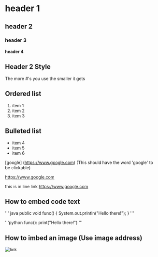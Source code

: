 # header 1  
## header 2
### header 3
#### header 4

## Header 2 Style 
The more #'s you use the smaller it gets 


## Ordered list
1. item 1
2. item 2
3. item 3


## Bulleted list 
- item 4 
- item 5
- item 6


[google] (https://www.google.com)       (This should have the word 'google' to be clickable) 

https://www.google.com

this is in line link <https://www.google.com>


## How to embed code text

''' java
public void func() {
    System.out.println("Hello there!");
}
'''

'''python
func():
    print("Hello there!")
'''


## How to imbed an image (Use image address) 
![link](https://mlpnk72yciwc.i.optimole.com/cqhiHLc.WqA8~2eefa/w:auto/h:auto/q:75/https://bleedingcool.com/wp-content/uploads/2014/04/superior-spider-man-4-page-3.jpg)
